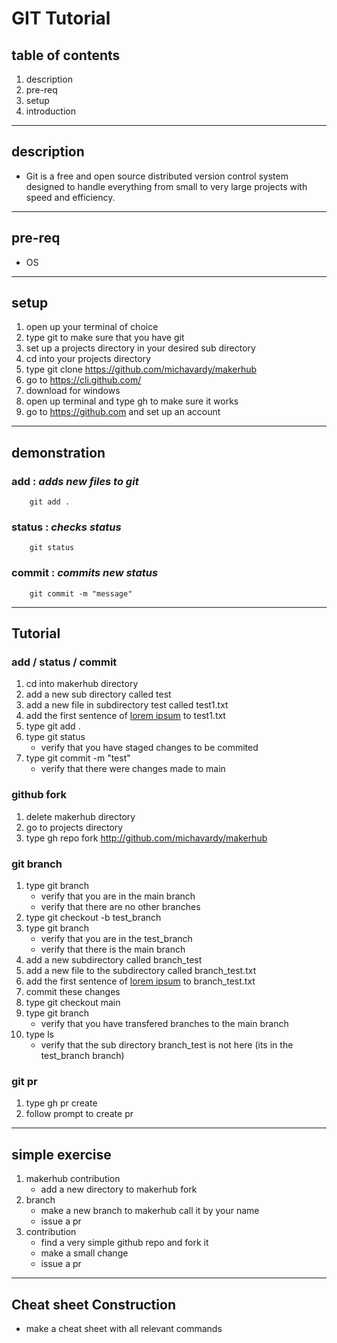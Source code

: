 # GIT Tutorial

## table of contents
1. description
2. pre-req
3. setup
4. introduction
---
## description
- Git is a free and open source distributed version control system designed to handle everything from small to very large projects with speed and efficiency.
---
## pre-req
- OS
---
## setup
1. open up your terminal of choice
2. type git to make sure that you have git
3. set up a projects directory in your desired sub directory
4. cd into your projects directory
5. type git clone https://github.com/michavardy/makerhub
6. go to https://cli.github.com/
7. download for windows 
8. open up terminal and type gh to make sure it works
9. go to https://github.com and set up an account
---
## demonstration
### **add** : *adds new files to git*
```
    git add .
```
### **status** : *checks status*
```
    git status
```
### **commit** : *commits new status*
```
    git commit -m "message"
```
---
## **Tutorial**
### add / status / commit 
1. cd into makerhub directory
2. add a new sub directory called test
3. add a new file in subdirectory test called test1.txt
4. add the first sentence of [lorem ipsum](https://www.lipsum.com/feed/html) to test1.txt
5. type  git add .
6. type  git status
   - verify that you have staged changes to be commited
7. type git commit -m "test"
    - verify that there were changes made to main
### github fork
1. delete makerhub directory
2. go to projects directory
3. type gh repo fork http://github.com/michavardy/makerhub
### git branch
1. type git branch
   - verify that you are in the main branch
   - verify that there are no other branches
2. type git checkout -b test_branch
3. type git branch
   - verify that you are in the test_branch
   - verify that there is the main branch
4. add a new subdirectory called branch_test
5. add a new file to the subdirectory called branch_test.txt
6. add the first sentence of [lorem ipsum](https://www.lipsum.com/feed/html) to branch_test.txt
7. commit these changes
8. type git checkout main
9. type git branch
   - verify that you have transfered branches to the main branch
10. type ls
    - verify that the sub directory branch_test is not here (its in the test_branch branch)
### git pr
1. type gh pr create 
2. follow prompt to create pr
---
## simple exercise
1. makerhub contribution
   - add a new directory to makerhub fork
2. branch
   - make a new branch to makerhub call it by your name
   - issue a pr
3. contribution
   - find a very simple github repo and fork it
   - make a small change
   - issue a pr

---
## Cheat sheet Construction
- make a cheat sheet with all relevant commands
